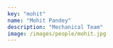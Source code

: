 ```yaml
---
key: "mohit"
name: "Mohit Pandey"
description: "Mechanical Team"
image: /images/people/mohit.jpg
---
```

